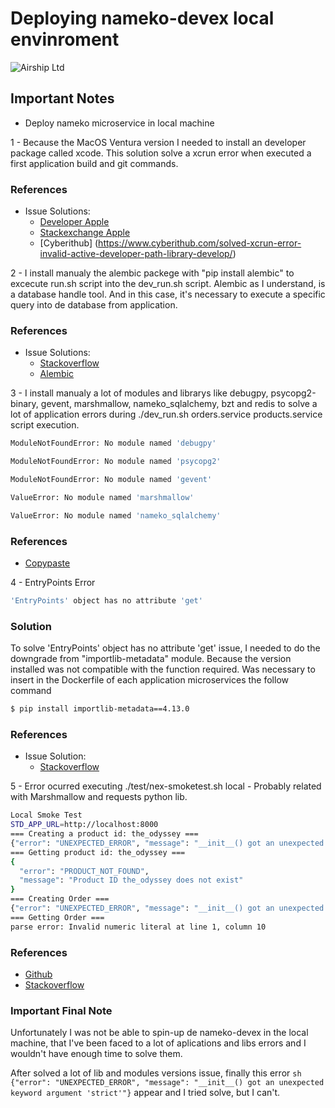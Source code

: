 # Deploying nameko-devex local envinroment
![Airship Ltd](airship.png)


## Important Notes
* Deploy nameko microservice in local machine

1 -  Because the MacOS Ventura version I needed to install an developer package called xcode. 
This solution solve a xcrun error when executed a first application build and git commands.

### References

* Issue Solutions:
    - [Developer Apple](https://developer.apple.com/forums/thread/673827)
    - [Stackexchange Apple](https://apple.stackexchange.com/questions/254380/why-am-i-getting-an-invalid-active-developer-path-when-attempting-to-use-git-a)
    - [Cyberithub] (https://www.cyberithub.com/solved-xcrun-error-invalid-active-developer-path-library-develop/)


2 - I install manualy the alembic packege with "pip install alembic" to excecute run.sh script into the dev_run.sh script.
Alembic as I understand, is a database handle tool. And in this case, it's necessary to execute a specific query into de database from application.

### References

* Issue Solutions:
    - [Stackoverflow](https://stackoverflow.com/questions/30578660/alembic-distribution-was-not-found-error)
    - [Alembic](https://alembic.sqlalchemy.org/en/latest/)


3 - I install manualy a lot of modules and librarys like debugpy, psycopg2-binary, gevent, marshmallow, nameko_sqlalchemy, bzt and redis to solve a lot of application errors during ./dev_run.sh orders.service products.service script execution.

```sh
ModuleNotFoundError: No module named 'debugpy'

ModuleNotFoundError: No module named 'psycopg2'

ModuleNotFoundError: No module named 'gevent'

ValueError: No module named 'marshmallow'

ValueError: No module named 'nameko_sqlalchemy'
```

### References
- [Copypaste](https://copypaste.guru/WhereIsMyPythonModule/how-to-fix-modulenotfounderror-no-module-named-debugpy)


4 - EntryPoints Error

```sh
'EntryPoints' object has no attribute 'get'
```

### Solution
To solve 'EntryPoints' object has no attribute 'get' issue, I needed to do the downgrade from  "importlib-metadata" module. 
Because the version installed was not compatible with the function required.
Was necessary to insert in the Dockerfile of each application microservices the follow command
```sh
$ pip install importlib-metadata==4.13.0 
```

### References

* Issue Solution:
    - [Stackoverflow](https://stackoverflow.com/questions/73929564/entrypoints-object-has-no-attribute-get-digital-ocean)


5 - Error ocurred executing ./test/nex-smoketest.sh local - Probably related with Marshmallow and requests python lib.

```sh
Local Smoke Test
STD_APP_URL=http://localhost:8000
=== Creating a product id: the_odyssey ===
{"error": "UNEXPECTED_ERROR", "message": "__init__() got an unexpected keyword argument 'strict'"}
=== Getting product id: the_odyssey ===
{
  "error": "PRODUCT_NOT_FOUND",
  "message": "Product ID the_odyssey does not exist"
}
=== Creating Order ===
{"error": "UNEXPECTED_ERROR", "message": "__init__() got an unexpected keyword argument 'strict'"}
=== Getting Order ===
parse error: Invalid numeric literal at line 1, column 10
```

### References
- [Github](https://github.com/psf/requests/issues/5959)
- [Stackoverflow](https://stackoverflow.com/questions/70607987/requests-init-got-an-unexpected-keyword-argument-strict)


### Important Final Note

Unfortunately I was not be able to spin-up de nameko-devex in the local machine, that I've been faced to a lot of aplications and libs errors and I wouldn't have enough time to solve them.

After solved a lot of lib and modules versions issue, finally this error ```sh {"error": "UNEXPECTED_ERROR", "message": "__init__() got an unexpected keyword argument 'strict'"}``` appear and I tried solve, but I can't.
